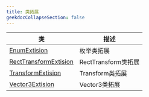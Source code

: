 ```yaml
---
title: 类拓展
geekdocCollapseSection: false
---
```


| 类 | 描述 |
| - | - |
| [EnumExtision](/WithWhatForUnity/ClassExtision/EnumExtision) | 枚举类拓展 |
| [RectTransformExtision](/WithWhatForUnity/ClassExtision/RectTransformExtision) | RectTransform类拓展 |
| [TransformExtision](/WithWhatForUnity/ClassExtision/TransformExtision) | Transform类拓展 |
| [Vector3Extision](/WithWhatForUnity/ClassExtision/Vector3Extision) | Vector3类拓展 |